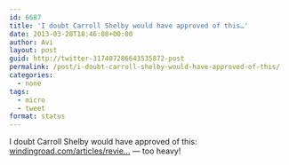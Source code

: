 ```yaml
---
id: 6687
title: 'I doubt Carroll Shelby would have approved of this…'
date: 2013-03-28T18:46:08+00:00
author: Avi
layout: post
guid: http://twitter-317407286643535872-post
permalink: /post/i-doubt-carroll-shelby-would-have-approved-of-this/
categories:
  - none
tags:
  - micro
  - tweet
format: status
---
```

I doubt Carroll Shelby would have approved of this: [windingroad.com/articles/revie…](http://www.windingroad.com/articles/reviews/review-2013-shelby-raptor/) — too heavy!